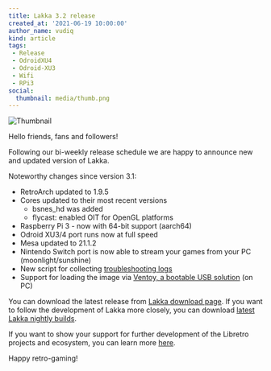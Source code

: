 ```yaml
---
title: Lakka 3.2 release
created_at: '2021-06-19 10:00:00'
author_name: vudiq
kind: article
tags:
 - Release
 - OdroidXU4
 - Odroid-XU3
 - Wifi
 - RPi3
social:
  thumbnail: media/thumb.png
---
```


![Thumbnail](media/thumb.png)

Hello friends, fans and followers!

Following our bi-weekly release schedule we are happy to announce new and updated version of Lakka.

Noteworthy changes since version 3.1:

- RetroArch updated to 1.9.5
- Cores updated to their most recent versions
  - bsnes_hd was added
  - flycast: enabled OIT for OpenGL platforms
- Raspberry Pi 3 - now with 64-bit support (aarch64)
- Odroid XU3/4 port runs now at full speed
- Mesa updated to 21.1.2
- Nintendo Switch port is now able to stream your games from your PC (moonlight/sunshine)
- New script for collecting [troubleshooting logs](/doc/Troubleshooting-Lakka/)
- Support for loading the image via [Ventoy, a bootable USB solution](https://www.ventoy.net) (on PC)

You can download the latest release from [Lakka download page](/get). If you want to follow the development of Lakka more closely, you can download [latest Lakka nightly builds](https://nightly.builds.lakka.tv/latest).

If you want to show your support for further development of the Libretro projects and ecosystem, you can learn more [here](https://retroarch.com/index.php?page=donate).

Happy retro-gaming!
